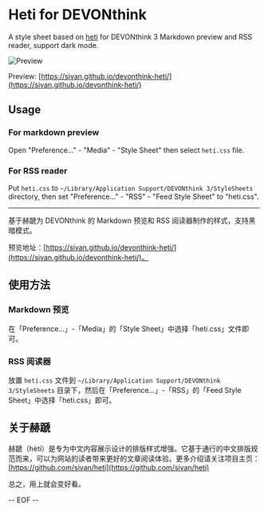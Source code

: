 # Heti for DEVONthink

A style sheet based on [heti](https://github.com/sivan/heti) for DEVONthink 3 Markdown preview and RSS reader, support dark mode.

![Preview](https://raw.githubusercontent.com/sivan/devonthink-heti/master/demo/screenshot.png)

Preview: [https://sivan.github.io/devonthink-heti/](https://sivan.github.io/devonthink-heti/)

## Usage

### For markdown preview
Open "Preference..." - "Media" - "Style Sheet" then select `heti.css` file.

### For RSS reader
Put `heti.css` to `~/Library/Application Support/DEVONthink 3/StyleSheets` directory, then set "Preference..." - "RSS" - "Feed Style Sheet" to "heti.css".

---

基于赫蹏为 DEVONthink 的 Markdown 预览和 RSS 阅读器制作的样式，支持黑暗模式。

预览地址：[https://sivan.github.io/devonthink-heti/](https://sivan.github.io/devonthink-heti/)。

## 使用方法

### Markdown 预览
在「Preference...」-「Media」的「Style Sheet」中选择「heti.css」文件即可。

### RSS 阅读器
放置 `heti.css` 文件到 `~/Library/Application Support/DEVONthink 3/StyleSheets` 目录下，然后在「Preference...」-「RSS」的「Feed Style Sheet」中选择「heti.css」即可。

## 关于赫蹏

赫蹏（hètí）是专为中文内容展示设计的排版样式增强。它基于通行的中文排版规范而来，可以为网站的读者带来更好的文章阅读体验。更多介绍请关注项目主页：[https://github.com/sivan/heti](https://github.com/sivan/heti)

总之，用上就会变好看。

-- EOF --
